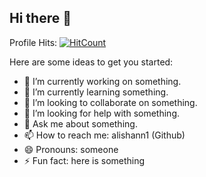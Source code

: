 ## Hi there 👋

Profile Hits: [![HitCount](https://hits.dwyl.com/alishann1/alishann1.svg?style=flat-square)](http://hits.dwyl.com/alishann1/alishann1)
<!--
**alishann1/alishann1** is a ✨ _special_ ✨ repository because its `README.md` (this file) appears on your GitHub profile.
-->
Here are some ideas to get you started:

- 🔭 I’m currently working on something.
- 🌱 I’m currently learning something.
- 👯 I’m looking to collaborate on something.
- 🤔 I’m looking for help with something.
- 💬 Ask me about something.
- 📫 How to reach me: alishann1 (Github)
- 😄 Pronouns: someone
- ⚡ Fun fact: here is something

